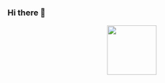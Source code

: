 ### Hi there 👋

<div id="header" align="center">
  <img src="https://media.giphy.com/media/M9gbBd9nbDr0Tu1Mqx/giphy.gif" width="100"/>
</div>


